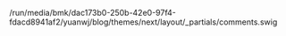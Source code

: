 /run/media/bmk/dac173b0-250b-42e0-97f4-fdacd8941af2/yuanwj/blog/themes/next/layout/_partials/comments.swig